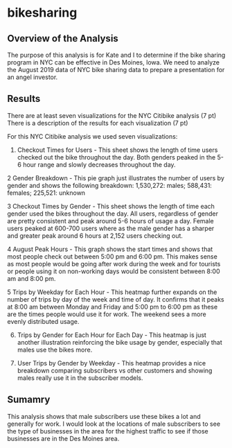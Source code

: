 # bikesharing

## Overview of the Analysis

The purpose of this analysis is for Kate and I to determine if the bike sharing program in NYC can be effective in Des Moines, Iowa. We need to analyze the August 2019 data of NYC bike sharing data to prepare a presentation for an angel investor.

## Results

There are at least seven visualizations for the NYC Citibike analysis (7 pt)
There is a description of the results for each visualization (7 pt)

For this NYC Citibike analysis we used seven visualizations:

1. Checkout Times for Users - This sheet shows the length of time users checked out the bike throughout the day. Both genders peaked in the 5-6 hour range and slowly decreases throughout the day.

2 Gender Breakdown - This pie graph just illustrates the number of users by gender and shows the following breakdown: 1,530,272: males; 588,431: females; 225,521: unknown

3 Checkout Times by Gender - This sheet shows the length of time each gender used the bikes throughout the day. All users, regardless of gender are pretty consistent and peak around 5-6 hours of usage a day. Female users peaked at 600-700 users where as the male gender has a sharper and greater peak around 6 hours at 2,152 users checking out.

4 August Peak Hours - This graph shows the start times and shows that most people check out between 5:00 pm and 6:00 pm. This makes sense as most people would be going after work during the week and for tourists or people using it on non-working days would be consistent between 8:00 am and 8:00 pm.

5 Trips by Weekday for Each Hour - This heatmap further expands on the number of trips by day of the week and time of day. It confirms that it peaks at 8:00 am between Monday and Friday and 5:00 pm to 6:00 pm as these are the times people would use it for work. The weekend sees a more evenly distributed usage.

6. Trips by Gender for Each Hour for Each Day - This heatmap is just another illustration reinforcing the bike usage by gender, especially that males use the bikes more.

7. User Trips by Gender by Weekday - This heatmap provides a nice breakdown comparing subscribers vs other customers and showing males really use it in the subscriber models. 

## Sumamry

This analysis shows that male subscribers use these bikes a lot and generally for work. I would look at the locations of male subscribers to see the type of businesses in the area for the highest traffic to see if those businesses are in the Des Moines area. 
